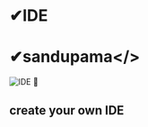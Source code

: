 # ✔IDE
# ✔sandupama</>
![IDE](https://user-images.githubusercontent.com/88402272/136072405-8423c9c9-0629-4356-bcdd-9ee3c050617d.png)
🌠<h2>create your own IDE<h2>
